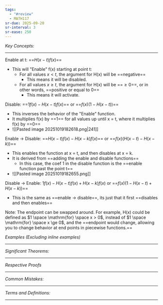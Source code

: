 ```yaml
---
tags:
  - "#review"
  - MATH117
sr-due: 2025-09-20
sr-interval: 3
sr-ease: 250
---
```

*Key Concepts:*
___

Enable at t: ==$H(x-t)f(x)$==
- This will "Enable" f(x) starting at point t:
	- For all values $x < t$, the argument for H(x) will be ==negative==
		- This means it will be disabled.
	- For all values $x \ge t$, the argument for H(x) will be ==$\ge 0$==, or in other words, ==positive or equal to 0==
		- This means it will activate. <!--SR:!2025-10-22,3,250!2025-10-22,3,250!2000-01-01,1,250!2000-01-01,1,250-->

Disable: ==$1f(x) - H(x-t)f(x)$== or ==$f(x)(1-H(x-t))$==
- This inverses the behavior of the "Enable" function. 
- It multiplies f(x) by ==1== for all values up until x = t, where it multiplies f(x) by ==0==
- ![[Pasted image 20251019182618.png|241]]

Enable -> Disable: ==$H(x-t)f(x) - H(x-k)f(x)$== or ==$f(x)(H(x-t)-H(x-k))$==
- This enables the function at x = t, and then disables at x = k.
- It is derived from ==adding the enable and disable functions==
	- In this case, the coef 1 in the disable function is the ==enable function past the point t==
- ![[Pasted image 20251019182655.png]] <!--SR:!2000-01-01,1,250!2000-01-01,1,250!2025-10-22,3,250!2000-01-01,1,250-->

Disable -> Enable: $1f(x) - H(x-t)f(x) + H(x-k)f(x)$ or ==$f(x)(1 - H(x-t)+H(x-k))$==
- This is the same as ==enable -> disable==, its just that it first ==disables and then enables==

Note: The endpoint can be swapped around. For example, H(x) could be defined as $1 \space \mathrm{for} \space x > 0$, instead of $1 \space \mathrm{for} \space x \ge 0$, and the ==endpoint would change, allowing you to change behavior at end points in piecewise functions.==

*Examples (Excluding inline examples)* 
___

*Significant Theorems:*
___

*Respective Proofs*
___

*Common Mistakes:*
___

*Terms and Definitions:*
___

